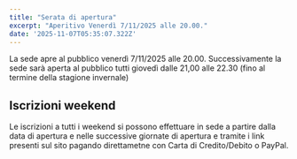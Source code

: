 ```yaml
---
title: "Serata di apertura"
excerpt: "Aperitivo Venerdì 7/11/2025 alle 20.00."
date: '2025-11-07T05:35:07.322Z'
---
```


La sede apre al pubblico venerdì 7/11/2025 alle 20.00.
Successivamente la sede sarà aperta al pubblico tutti giovedì dalle 21,00 alle 22.30 (fino al termine della stagione invernale)

## Iscrizioni weekend

Le iscrizioni a tutti i weekend si possono effettuare in sede a partire dalla data di apertura e nelle successive giornate di apertura e tramite i link presenti sul sito pagando direttametne con Carta di Credito/Debito o PayPal.
